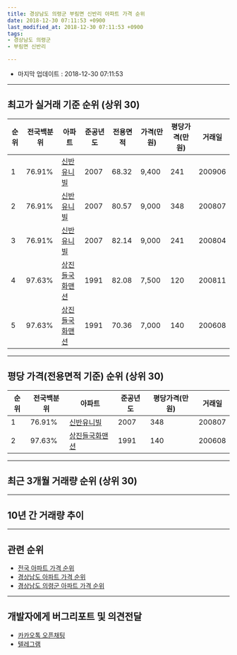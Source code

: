 ```yaml
---
title: 경상남도 의령군 부림면 신반리 아파트 가격 순위
date: 2018-12-30 07:11:53 +0900
last_modified_at: 2018-12-30 07:11:53 +0900
tags:
- 경상남도 의령군
- 부림면 신반리

---
```


* 마지막 업데이트 : 2018-12-30 07:11:53

---

## 최고가 실거래 기준 순위 (상위 30)


|순위|전국백분위|아파트|준공년도|전용면적|가격(만원)|평당가격(만원)|거래일|
|---|---|---|---|---|---|---|---|
|1|76.91%|[신반유니빌](https://search.naver.com/search.naver?query=%EA%B2%BD%EC%83%81%EB%82%A8%EB%8F%84+%EC%9D%98%EB%A0%B9%EA%B5%B0+%EB%B6%80%EB%A6%BC%EB%A9%B4+%EC%8B%A0%EB%B0%98%EB%A6%AC+%EC%8B%A0%EB%B0%98%EC%9C%A0%EB%8B%88%EB%B9%8C)|2007|68.32|9,400|241|200906|
|2|76.91%|[신반유니빌](https://search.naver.com/search.naver?query=%EA%B2%BD%EC%83%81%EB%82%A8%EB%8F%84+%EC%9D%98%EB%A0%B9%EA%B5%B0+%EB%B6%80%EB%A6%BC%EB%A9%B4+%EC%8B%A0%EB%B0%98%EB%A6%AC+%EC%8B%A0%EB%B0%98%EC%9C%A0%EB%8B%88%EB%B9%8C)|2007|80.57|9,000|348|200807|
|3|76.91%|[신반유니빌](https://search.naver.com/search.naver?query=%EA%B2%BD%EC%83%81%EB%82%A8%EB%8F%84+%EC%9D%98%EB%A0%B9%EA%B5%B0+%EB%B6%80%EB%A6%BC%EB%A9%B4+%EC%8B%A0%EB%B0%98%EB%A6%AC+%EC%8B%A0%EB%B0%98%EC%9C%A0%EB%8B%88%EB%B9%8C)|2007|82.14|9,000|241|200804|
|4|97.63%|[상진들국화맨션](https://search.naver.com/search.naver?query=%EA%B2%BD%EC%83%81%EB%82%A8%EB%8F%84+%EC%9D%98%EB%A0%B9%EA%B5%B0+%EB%B6%80%EB%A6%BC%EB%A9%B4+%EC%8B%A0%EB%B0%98%EB%A6%AC+%EC%83%81%EC%A7%84%EB%93%A4%EA%B5%AD%ED%99%94%EB%A7%A8%EC%85%98)|1991|82.08|7,500|120|200811|
|5|97.63%|[상진들국화맨션](https://search.naver.com/search.naver?query=%EA%B2%BD%EC%83%81%EB%82%A8%EB%8F%84+%EC%9D%98%EB%A0%B9%EA%B5%B0+%EB%B6%80%EB%A6%BC%EB%A9%B4+%EC%8B%A0%EB%B0%98%EB%A6%AC+%EC%83%81%EC%A7%84%EB%93%A4%EA%B5%AD%ED%99%94%EB%A7%A8%EC%85%98)|1991|70.36|7,000|140|200608|


---

## 평당 가격(전용면적 기준) 순위 (상위 30)


|순위|전국백분위|아파트|준공년도|평당가격(만원)|거래일|
|---|---|---|---|---|---|
|1|76.91%|[신반유니빌](https://search.naver.com/search.naver?query=%EA%B2%BD%EC%83%81%EB%82%A8%EB%8F%84+%EC%9D%98%EB%A0%B9%EA%B5%B0+%EB%B6%80%EB%A6%BC%EB%A9%B4+%EC%8B%A0%EB%B0%98%EB%A6%AC+%EC%8B%A0%EB%B0%98%EC%9C%A0%EB%8B%88%EB%B9%8C)|2007|348|200807|
|2|97.63%|[상진들국화맨션](https://search.naver.com/search.naver?query=%EA%B2%BD%EC%83%81%EB%82%A8%EB%8F%84+%EC%9D%98%EB%A0%B9%EA%B5%B0+%EB%B6%80%EB%A6%BC%EB%A9%B4+%EC%8B%A0%EB%B0%98%EB%A6%AC+%EC%83%81%EC%A7%84%EB%93%A4%EA%B5%AD%ED%99%94%EB%A7%A8%EC%85%98)|1991|140|200608|


---

## 최근 3개월 거래량 순위 (상위 30)


<div style="width:100%;">
    <canvas id="deal_count_ranking" height="250"></canvas>
</div>


<script>
new Chart(document.getElementById("deal_count_ranking"), {
    type: 'horizontalBar',
    data: {
        labels: ['상진들국화맨션'],
        datasets: [{
            label: '실거래 수',
            data: [1],
            borderColor: "rgba(255, 0, 128, 1)",
            backgroundColor: "rgba(255, 0, 128, 0.5)",
            fill: false,
        }]
    },
    options: {
        responsive: true,
        title: {
            display: true,
            text: '최근 3개월 거래량 순위'
        },
        tooltips: {
            mode: 'index',
            intersect: false,
            callbacks: {
                title: function(tooltipItems, data) {
                    return "실거래 수:";
                },
                label: function(tooltipItem, data) {
                    return data.labels[tooltipItem.index] + ": " + tooltipItem.xLabel;
                }
            }
        },
        hover: {
            mode: 'nearest',
            intersect: true
        },
        scales: {
            xAxes: [{
                display: true,
                scaleLabel: {
                    display: true,
                    labelString: '실거래 수'
                },
                ticks: {
                    suggestedMin: 0,
                }
            }],
            yAxes: [{
                display: true,
                ticks: {
                    autoSkip: false,
                    callback: function(value, index, values) {
                        if (value.length > 15)
                            return value.substr(0, 13) + "...";
                        else
                            return value;
                    }
                },
                scaleLabel: {
                    display: false,
                }
            }]
        }
    }
});

</script>


---

## 10년 간 거래량 추이


<div style="width:100%;">
    <canvas id="deal_progress" height="250"></canvas>
</div>

<script>
new Chart(document.getElementById("deal_progress"), {
    type: 'line',
    data: {
        labels: ['200812','200901','200902','200903','200904','200905','200906','200907','200908','200909','200910','200911','200912','201001','201002','201003','201004','201005','201006','201007','201008','201009','201010','201011','201012','201101','201102','201103','201104','201105','201106','201107','201108','201109','201110','201111','201112','201201','201202','201203','201204','201205','201206','201207','201208','201209','201210','201211','201212','201301','201302','201303','201304','201305','201306','201307','201308','201309','201310','201311','201312','201401','201402','201403','201404','201405','201406','201407','201408','201409','201410','201411','201412','201501','201502','201503','201504','201505','201506','201507','201508','201509','201510','201511','201512','201601','201602','201603','201604','201605','201606','201607','201608','201609','201610','201611','201612','201701','201702','201703','201704','201705','201706','201707','201708','201709','201710','201711','201712','201801','201802','201803','201804','201805','201806','201807','201808','201809','201810','201811','201812'],
        datasets: [{
            label: '실거래 수',
            pointRadius: 1,
            data: [0, 1, 1, 0, 1, 1, 4, 0, 1, 0, 0, 1, 0, 0, 0, 1, 1, 0, 1, 1, 0, 1, 0, 1, 0, 0, 0, 0, 1, 0, 2, 0, 1, 0, 0, 1, 1, 0, 0, 0, 0, 0, 0, 1, 0, 0, 0, 1, 1, 0, 0, 0, 0, 0, 1, 0, 0, 0, 1, 0, 0, 0, 0, 1, 1, 0, 0, 0, 0, 1, 0, 1, 0, 0, 0, 0, 1, 0, 0, 0, 1, 0, 0, 1, 0, 0, 1, 1, 0, 0, 1, 0, 2, 0, 0, 0, 0, 0, 0, 0, 0, 0, 0, 0, 0, 1, 0, 0, 0, 0, 0, 0, 0, 0, 1, 0, 0, 0, 1, 0, 0],
            borderColor: "rgba(255, 201, 14, 1)",
            backgroundColor: "rgba(255, 201, 14, 0.5)",
            fill: true,
        }]
    },
    options: {
        responsive: true,
        title: {
            display: true,
            text: '10년간 거래량 추이'
        },
        tooltips: {
            mode: 'index',
            intersect: false,
        },
        hover: {
            mode: 'nearest',
            intersect: true
        },
        scales: {
            xAxes: [{
                display: true,
                scaleLabel: {
                    display: true,
                    labelString: '년/월'
                }
            }],
            yAxes: [{
                display: true,
                ticks: {
                    suggestedMin: 0,
                },
                scaleLabel: {
                    display: true,
                    labelString: '실거래 수'
                }
            }]
        }
    }
});

</script>


---

## 관련 순위

- [전국 아파트 가격 순위](https://inasie.github.io/apt-ranking/전국)
- [경상남도 아파트 가격 순위](https://inasie.github.io/apt-ranking/경상남도)
- [경상남도 의령군 아파트 가격 순위](https://inasie.github.io/apt-ranking/경상남도-의령군)


---

## 개발자에게 버그리포트 및 의견전달

- [카카오톡 오픈채팅](https://open.kakao.com/o/gLJUAP4)
- [텔레그램](https://t.me/inasie)

